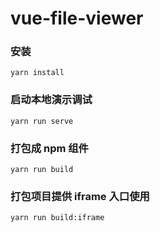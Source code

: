 # vue-file-viewer

### 安装

```
yarn install
```

### 启动本地演示调试

```
yarn run serve
```

### 打包成 npm 组件

```
yarn run build
```

### 打包项目提供 iframe 入口使用

```
yarn run build:iframe
```
